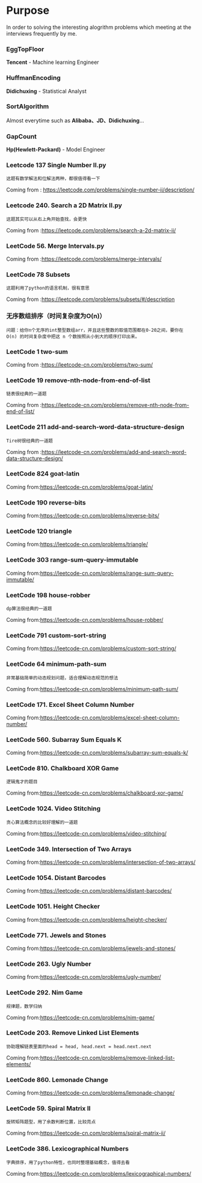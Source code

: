 # Purpose
In order to solving the interesting alogrithm problems which meeting at the interviews frequently by me.

### EggTopFloor
**Tencent** - Machine learning Engineer

### HuffmanEncoding
**Didichuxing** -  Statistical Analyst

### SortAlgorithm
Almost everytime such as **Alibaba、JD、Didichuxing**...

### GapCount
**Hp(Hewlett-Packard)** - Model Engineer

### Leetcode 137 Single Number II.py

`这题有数学解法和位解法两种，都很值得看一下`

Coming from : https://leetcode.com/problems/single-number-ii/description/

### Leetcode 240. Search a 2D Matrix II.py

`这题其实可以从右上角开始查找，会更快`

Coming from :https://leetcode.com/problems/search-a-2d-matrix-ii/

### LeetCode 56. Merge Intervals.py
Coming from :https://leetcode.com/problems/merge-intervals/

### LeetCode 78 Subsets

`这题利用了python的语言机制，很有意思`

Coming from :https://leetcode.com/problems/subsets/#/description

### 无序数组排序（时间复杂度为O(n)）

```
问题：给你n个无序的int整型数组arr，并且这些整数的取值范围都在0-20之间，要你在 O(n) 的时间复杂度中把这 n 个数按照从小到大的顺序打印出来。
```

### LeetCode 1 two-sum

Coming from :https://leetcode-cn.com/problems/two-sum/

### LeetCode 19 remove-nth-node-from-end-of-list

`链表很经典的一道题`

Coming from :https://leetcode-cn.com/problems/remove-nth-node-from-end-of-list/

### LeetCode 211 add-and-search-word-data-structure-design

`Tire树很经典的一道题`

Coming from :https://leetcode-cn.com/problems/add-and-search-word-data-structure-design/

### LeetCode 824 goat-latin

Coming from:https://leetcode-cn.com/problems/goat-latin/

### LeetCode 190 reverse-bits

Coming from:https://leetcode-cn.com/problems/reverse-bits/

### LeetCode 120 triangle

Coming from:https://leetcode-cn.com/problems/triangle/

### LeetCode 303 range-sum-query-immutable

Coming from:https://leetcode-cn.com/problems/range-sum-query-immutable/

### LeetCode 198 house-robber
`dp算法很经典的一道题`

Coming from:https://leetcode-cn.com/problems/house-robber/

### LeetCode 791 custom-sort-string

Coming from:https://leetcode-cn.com/problems/custom-sort-string/

### LeetCode 64 minimum-path-sum
`非常基础简单的动态规划问题，适合理解动态规范的想法`

Coming from:https://leetcode-cn.com/problems/minimum-path-sum/

### LeetCode 171. Excel Sheet Column Number

Coming from:https://leetcode-cn.com/problems/excel-sheet-column-number/

### LeetCode 560. Subarray Sum Equals K
Coming from:https://leetcode-cn.com/problems/subarray-sum-equals-k/

### LeetCode 810. Chalkboard XOR Game
`逻辑鬼才的题目`

Coming from:https://leetcode-cn.com/problems/chalkboard-xor-game/

### LeetCode 1024. Video Stitching
`贪心算法概念的比较好理解的一道题`

Coming from:https://leetcode-cn.com/problems/video-stitching/

### LeetCode 349. Intersection of Two Arrays
Coming from:https://leetcode-cn.com/problems/intersection-of-two-arrays/

### LeetCode 1054. Distant Barcodes
Coming from:https://leetcode-cn.com/problems/distant-barcodes/

### LeetCode 1051. Height Checker
Coming from:https://leetcode-cn.com/problems/height-checker/

### LeetCode 771. Jewels and Stones
Coming from:https://leetcode-cn.com/problems/jewels-and-stones/

### LeetCode 263. Ugly Number
Coming from:https://leetcode-cn.com/problems/ugly-number/

### LeetCode 292. Nim Game
`规律题，数学归纳`

Coming from:https://leetcode-cn.com/problems/nim-game/

### LeetCode 203. Remove Linked List Elements
`协助理解链表里面的head = head, head.next = head.next.next`

Coming from:https://leetcode-cn.com/problems/remove-linked-list-elements/

### LeetCode 860. Lemonade Change
Coming from:https://leetcode-cn.com/problems/lemonade-change/

### LeetCode 59. Spiral Matrix II
`旋转矩阵题型，用了余数判断位置，比较亮点`

Coming from:https://leetcode-cn.com/problems/spiral-matrix-ii/

### LeetCode 386. Lexicographical Numbers
`字典排序，用了python特性，也同时整理基础概念，值得去看`

Coming from:https://leetcode-cn.com/problems/lexicographical-numbers/
